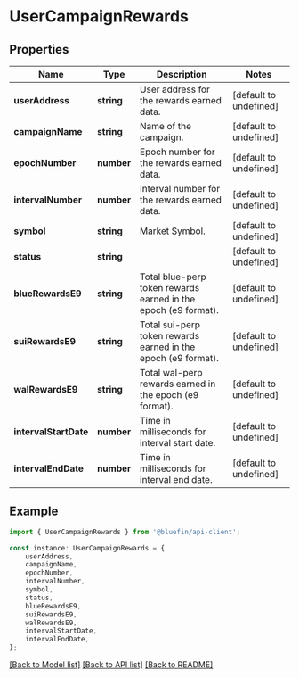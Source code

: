 # UserCampaignRewards


## Properties

Name | Type | Description | Notes
------------ | ------------- | ------------- | -------------
**userAddress** | **string** | User address for the rewards earned data. | [default to undefined]
**campaignName** | **string** | Name of the campaign. | [default to undefined]
**epochNumber** | **number** | Epoch number for the rewards earned data. | [default to undefined]
**intervalNumber** | **number** | Interval number for the rewards earned data. | [default to undefined]
**symbol** | **string** | Market Symbol. | [default to undefined]
**status** | **string** |  | [default to undefined]
**blueRewardsE9** | **string** | Total blue-perp token rewards earned in the epoch (e9 format). | [default to undefined]
**suiRewardsE9** | **string** | Total sui-perp token rewards earned in the epoch (e9 format). | [default to undefined]
**walRewardsE9** | **string** | Total wal-perp rewards earned in the epoch (e9 format). | [default to undefined]
**intervalStartDate** | **number** | Time in milliseconds for interval start date. | [default to undefined]
**intervalEndDate** | **number** | Time in milliseconds for interval end date. | [default to undefined]

## Example

```typescript
import { UserCampaignRewards } from '@bluefin/api-client';

const instance: UserCampaignRewards = {
    userAddress,
    campaignName,
    epochNumber,
    intervalNumber,
    symbol,
    status,
    blueRewardsE9,
    suiRewardsE9,
    walRewardsE9,
    intervalStartDate,
    intervalEndDate,
};
```

[[Back to Model list]](../README.md#documentation-for-models) [[Back to API list]](../README.md#documentation-for-api-endpoints) [[Back to README]](../README.md)
